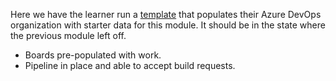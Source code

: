 

Here we have the learner run a [template](https://azuredevopsdemogenerator.azurewebsites.net/) that populates their Azure DevOps organization with starter data for this module. It should be in the state where the previous module left off.

* Boards pre-populated with work.
* Pipeline in place and able to accept build requests.